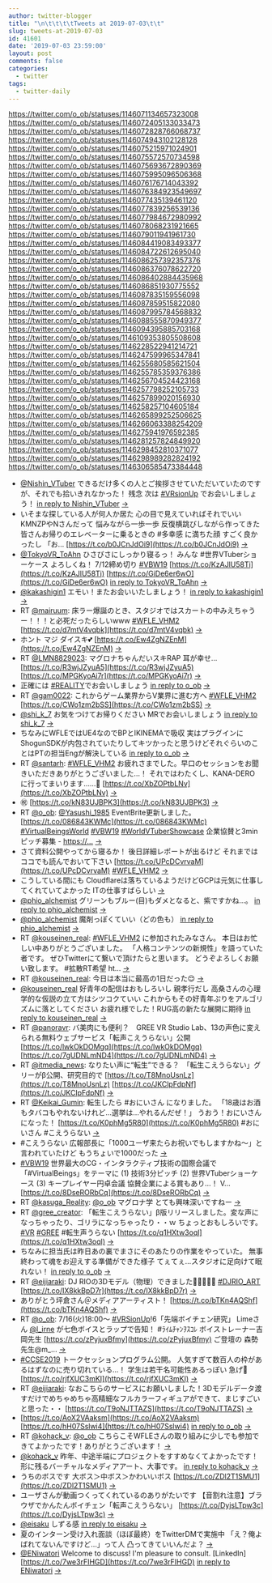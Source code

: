 ```yaml
---
author: twitter-blogger
title: "\n\t\t\t\tTweets at 2019-07-03\t\t"
slug: tweets-at-2019-07-03
id: 41601
date: '2019-07-03 23:59:00'
layout: post
comments: false
categories:
  - twitter
tags:
  - twitter-daily
---
```


https://twitter.com/o_ob/statuses/1146071134657323008 https://twitter.com/o_ob/statuses/1146072405133033473 https://twitter.com/o_ob/statuses/1146072828766068737 https://twitter.com/o_ob/statuses/1146074943102128128 https://twitter.com/o_ob/statuses/1146075215971024901 https://twitter.com/o_ob/statuses/1146075572570734598 https://twitter.com/o_ob/statuses/1146075693672890369 https://twitter.com/o_ob/statuses/1146075995096506368 https://twitter.com/o_ob/statuses/1146076176714043392 https://twitter.com/o_ob/statuses/1146076384923549697 https://twitter.com/o_ob/statuses/1146077435139461120 https://twitter.com/o_ob/statuses/1146077839256539136 https://twitter.com/o_ob/statuses/1146077984672980992 https://twitter.com/o_ob/statuses/1146078068231921665 https://twitter.com/o_ob/statuses/1146079011941961730 https://twitter.com/o_ob/statuses/1146084419083493377 https://twitter.com/o_ob/statuses/1146084722612695040 https://twitter.com/o_ob/statuses/1146086257392357376 https://twitter.com/o_ob/statuses/1146086376078622720 https://twitter.com/o_ob/statuses/1146086402884435968 https://twitter.com/o_ob/statuses/1146086851930775552 https://twitter.com/o_ob/statuses/1146087835159556098 https://twitter.com/o_ob/statuses/1146087859515822080 https://twitter.com/o_ob/statuses/1146087995784568832 https://twitter.com/o_ob/statuses/1146088555870949377 https://twitter.com/o_ob/statuses/1146094395885703168 https://twitter.com/o_ob/statuses/1146109353805508608 https://twitter.com/o_ob/statuses/1146228522941214721 https://twitter.com/o_ob/statuses/1146247599965347841 https://twitter.com/o_ob/statuses/1146255680585621504 https://twitter.com/o_ob/statuses/1146255785359376386 https://twitter.com/o_ob/statuses/1146256704524423168 https://twitter.com/o_ob/statuses/1146257798252105733 https://twitter.com/o_ob/statuses/1146257899020156930 https://twitter.com/o_ob/statuses/1146258257104605184 https://twitter.com/o_ob/statuses/1146265899252506625 https://twitter.com/o_ob/statuses/1146266063388254209 https://twitter.com/o_ob/statuses/1146275941976592385 https://twitter.com/o_ob/statuses/1146281257824849920 https://twitter.com/o_ob/statuses/1146298452810371077 https://twitter.com/o_ob/statuses/1146298989282824192 https://twitter.com/o_ob/statuses/1146306585473384448  

*   [@Nishin_VTuber](https://twitter.com/Nishin_VTuber) できるだけ多くの人とご挨拶させていただいていたのですが、それでも拾いきれなかった！ 残念 次は [#VRsionUp](https://twitter.com/search?q=%23VRsionUp&src=hash) でお会いしましょう！ [in reply to Nishin_VTuber](https://twitter.com/Nishin_VTuber/statuses/1146064729086935040) [->](https://twitter.com/o_ob/statuses/1146071134657323008)
*   いそまな探している人が何人か居た 心の目で見えていればそれでいい KMNZPやNさんだって 悩みながら一歩一歩 反復横跳びしながら作ってきた 皆さんお帰りのエレベーターに乗るときの #多幸感 に満ちた顔 すごく良かったし 「お… [https://t.co/b0JCnJdOi9](https://t.co/b0JCnJdOi9) [->](https://twitter.com/o_ob/statuses/1146072405133033473)
*   [@TokyoVR_ToAhn](https://twitter.com/TokyoVR_ToAhn) ひさびさにしっかり寝るっ！ みんな #世界VTuberショーケース よろしくね！ 7/12締め切り [#VBW19](https://twitter.com/search?q=%23VBW19&src=hash) [https://t.co/KzAJlU58Ti](https://t.co/KzAJlU58Ti) [https://t.co/GiDe6er6wO](https://t.co/GiDe6er6wO) [in reply to TokyoVR_ToAhn](https://twitter.com/TokyoVR_ToAhn/statuses/1146071666243489792) [->](https://twitter.com/o_ob/statuses/1146072828766068737)
*   [@kakashigin1](https://twitter.com/kakashigin1) エモい！またお会いいたしましょう！ [in reply to kakashigin1](https://twitter.com/kakashigin1/statuses/1146073613889495040) [->](https://twitter.com/o_ob/statuses/1146074943102128128)
*   RT [@mairuum](https://twitter.com/mairuum): 床ラー爆誕のとき、スタジオではスカートの中みえちゃうー！！！と必死だったらしいwww [#WFLE_VHM2](https://twitter.com/search?q=%23WFLE_VHM2&src=hash) [https://t.co/d7mtV4vqbk](https://t.co/d7mtV4vqbk) [->](https://twitter.com/o_ob/statuses/1146075215971024901)
*   ホント マジ ダイスキ💕 [https://t.co/Ew4ZgNZEnM](https://t.co/Ew4ZgNZEnM) [->](https://twitter.com/o_ob/statuses/1146075572570734598)
*   RT [@LMN8829023](https://twitter.com/LMN8829023): マグロナちゃんだいスキRAP 耳が幸せ... [https://t.co/R3wjJZyuA5](https://t.co/R3wjJZyuA5) [https://t.co/MPGKyoAi7r](https://t.co/MPGKyoAi7r) [->](https://twitter.com/o_ob/statuses/1146075693672890369)
*   正確には [#REALITY](https://twitter.com/search?q=%23REALITY&src=hash)でお会いしましょう [in reply to o_ob](https://twitter.com/o_ob/statuses/1146072405133033473) [->](https://twitter.com/o_ob/statuses/1146075995096506368)
*   RT [@gam0022](https://twitter.com/gam0022): これからゲーム業界からV業界に進む方へ [#WFLE_VHM2](https://twitter.com/search?q=%23WFLE_VHM2&src=hash) [https://t.co/CWo1zm2bSS](https://t.co/CWo1zm2bSS) [->](https://twitter.com/o_ob/statuses/1146076176714043392)
*   [@shi_k_7](https://twitter.com/shi_k_7) お気をつけてお帰りください MRでお会いしましょう [in reply to shi_k_7](https://twitter.com/shi_k_7/statuses/1146075933251530752) [->](https://twitter.com/o_ob/statuses/1146076384923549697)
*   ちなみにWFLEではUE4なのでBPとIKINEMAで吸収 実はプラグインにShogunSDKが内包されていたりしてキツかったと思うけどそれぐらいのことはPTの担当Engが解決している [in reply to o_ob](https://twitter.com/o_ob/statuses/1146003408953810944) [->](https://twitter.com/o_ob/statuses/1146077435139461120)
*   RT [@santarh](https://twitter.com/santarh): [#WFLE_VHM2](https://twitter.com/search?q=%23WFLE_VHM2&src=hash) お疲れさまでした。早口のセッションをお聞きいただきありがとうございました…！ それではわたくし、KANA-DERO に行ってまいります……🌈 [https://t.co/XbZOPtbLNv](https://t.co/XbZOPtbLNv) [->](https://twitter.com/o_ob/statuses/1146077839256539136)
*   ㊗️ [https://t.co/kN83UJBPK3](https://t.co/kN83UJBPK3) [->](https://twitter.com/o_ob/statuses/1146077984672980992)
*   RT [@o_ob](https://twitter.com/o_ob): [@Yasushi_1985](https://twitter.com/Yasushi_1985) EventBrite更新しました。 [https://t.co/086843KWMc](https://t.co/086843KWMc) [#VirtualBeingsWorld](https://twitter.com/search?q=%23VirtualBeingsWorld&src=hash) [#VBW19](https://twitter.com/search?q=%23VBW19&src=hash) [#WorldVTuberShowcase](https://twitter.com/search?q=%23WorldVTuberShowcase&src=hash) 企業協賛と3minピッチ募集 - [https://…](https://…) [->](https://twitter.com/o_ob/statuses/1146078068231921665)
*   さて資料公開やってから寝るか！ 後日詳細レポートが出るけど それまではココでも読んでおいて下さい [https://t.co/UPcDCvrvaM](https://t.co/UPcDCvrvaM) [#WFLE_VHM2](https://twitter.com/search?q=%23WFLE_VHM2&src=hash) [->](https://twitter.com/o_ob/statuses/1146079011941961730)
*   こうしている間にも Cloudflareは落ちているようだけどGCPは元気に仕事してくれていてよかった ITの仕事すばらしい [->](https://twitter.com/o_ob/statuses/1146084419083493377)
*   [@phio_alchemist](https://twitter.com/phio_alchemist) グリーンもブルー(目)もダメとなると、紫ですかね…。 [in reply to phio_alchemist](https://twitter.com/phio_alchemist/statuses/1146026557216964608) [->](https://twitter.com/o_ob/statuses/1146084722612695040)
*   [@phio_alchemist](https://twitter.com/phio_alchemist) 魔剤っぽくていい（どの色も） [in reply to phio_alchemist](https://twitter.com/phio_alchemist/statuses/1146084934571790337) [->](https://twitter.com/o_ob/statuses/1146086257392357376)
*   RT [@kouseinen_real](https://twitter.com/kouseinen_real): [#WFLE_VHM2](https://twitter.com/search?q=%23WFLE_VHM2&src=hash) に参加されたみなさん。 本日はお忙しい中ありがとうございました。 「人格コンテンツの新規性」を語っていた者です。 ぜひTwitterにて繋いで頂けたらと思います。 どうぞよろしくお願い致します。 #拡散RT希望 ht… [->](https://twitter.com/o_ob/statuses/1146086376078622720)
*   RT [@kouseinen_real](https://twitter.com/kouseinen_real): 今日は本当に最高の1日だった😌 [->](https://twitter.com/o_ob/statuses/1146086402884435968)
*   [@kouseinen_real](https://twitter.com/kouseinen_real) 好青年の配信はおもしろいし 親孝行だし 高桑さんの心理学的な仮説の立て方はシツコクていい これからもその好青年ぷりをアルゴリズムに落としてください お疲れ様でした！RUG高の新たな展開に期待 [in reply to kouseinen_real](https://twitter.com/kouseinen_real/statuses/1146086167617474560) [->](https://twitter.com/o_ob/statuses/1146086851930775552)
*   RT [@panoravr](https://twitter.com/panoravr): バ美肉にも便利？　GREE VR Studio Lab、13の声色に変えられる無料ウェブサービス「転声こえうらない」公開 [https://t.co/lwkOkDOMgq](https://t.co/lwkOkDOMgq) [https://t.co/7gUDNLmND4](https://t.co/7gUDNLmND4) [->](https://twitter.com/o_ob/statuses/1146087835159556098)
*   RT [@itmedia_news](https://twitter.com/itmedia_news): なりたい声に“転生”できる？　「転生こえうらない」グリーがβ公開、研究目的で [https://t.co/T8MnoUsnLz](https://t.co/T8MnoUsnLz) [https://t.co/JKClpFdpNf](https://t.co/JKClpFdpNf) [->](https://twitter.com/o_ob/statuses/1146087859515822080)
*   RT [@Keikai_Gumin](https://twitter.com/Keikai_Gumin): 転生したら #おにいさん になりました。 「18歳はお酒もタバコもやれないけれど…選挙は…やれるんだぜ！」 うおう！おにいさんになった！ [https://t.co/K0phMg5R80](https://t.co/K0phMg5R80) #おにいさん #こえうらない [->](https://twitter.com/o_ob/statuses/1146087995784568832)
*   #こえうらない 広報部長に「1000ユーザ来たらお祝いでもしますかね～」と言われていたけど もうちょいで1000だった [->](https://twitter.com/o_ob/statuses/1146088555870949377)
*   [#VBW19](https://twitter.com/search?q=%23VBW19&src=hash) 世界最大のCG・インタラクティブ技術の国際会議で「#VirtualBeings」をテーマに (1) 技術3分ピッチ (2) 世界VTuberショーケース (3) キープレイヤー円卓会議 協賛企業による賞もあり…！ V… [https://t.co/8DseRORbCq](https://t.co/8DseRORbCq) [->](https://twitter.com/o_ob/statuses/1146094395885703168)
*   RT [@kasuga_Reality](https://twitter.com/kasuga_Reality): [@o_ob](https://twitter.com/o_ob) マグロナ学 とても興味深いですねー [->](https://twitter.com/o_ob/statuses/1146109353805508608)
*   RT [@gree_creator](https://twitter.com/gree_creator): 「転生こえうらない」β版リリースしました。変な声になっちゃったり、ゴリラになっちゃったり・・ｗ ちょっとおもしろいです。 [#VR](https://twitter.com/search?q=%23VR&src=hash) [#GREE](https://twitter.com/search?q=%23GREE&src=hash) #転生声うらない [https://t.co/q1HXtw3oql](https://t.co/q1HXtw3oql) [->](https://twitter.com/o_ob/statuses/1146228522941214721)
*   ちなみに担当氏は昨日あの裏でまさにそのあたりの作業をやっていた。 無事終わって魂をお迎えする準備ができた様子 てぇてぇ...スタジオに足向けて眠れない！ [in reply to o_ob](https://twitter.com/o_ob/statuses/1146077435139461120) [->](https://twitter.com/o_ob/statuses/1146247599965347841)
*   RT [@eijiaraki](https://twitter.com/eijiaraki): DJ RIOの3Dモデル（物理）できました🥰🥰🥰🥰🥰 [#DJRIO_ART](https://twitter.com/search?q=%23DJRIO_ART&src=hash) [https://t.co/IX8kkBpD7r](https://t.co/IX8kkBpD7r) [->](https://twitter.com/o_ob/statuses/1146255680585621504)
*   ありがとう坪倉さん＠メディアアーティスト！ [https://t.co/bTKn4AQShf](https://t.co/bTKn4AQShf) [->](https://twitter.com/o_ob/statuses/1146255785359376386)
*   RT [@o_ob](https://twitter.com/o_ob): 7/16(火)18:00〜 [#VRSionUp](https://twitter.com/search?q=%23VRSionUp&src=hash)!6「先端ボイチェン研究」 Limeさん [@l_irne](https://twitter.com/l_irne) が七色ボイスとラップで告知！ #ﾗｲﾑﾁｬﾝｦｽｺﾚ ボイストレーナー吉岡先生 [https://t.co/zPyjuxBfmy](https://t.co/zPyjuxBfmy) ご登壇の 森勢先生@m_… [->](https://twitter.com/o_ob/statuses/1146256704524423168)
*   [#CCSE2019](https://twitter.com/search?q=%23CCSE2019&src=hash) トークセッションプログラム公開。 人気すぎて数百人の枠があるはずなのに売り切れている...！ 学生は若干名可能性あるっぽい 急げ💨 [https://t.co/rjfXUC3mKI](https://t.co/rjfXUC3mKI) [->](https://twitter.com/o_ob/statuses/1146257798252105733)
*   RT [@eijiaraki](https://twitter.com/eijiaraki): なおこちらのサービスにお願いしました！3Dモデルデータ渡すだけでめちゃめちゃ高精細なフルカラーフィギュアができて、まじすごいと思った・・ [https://t.co/T9oNJTTAZS](https://t.co/T9oNJTTAZS) [->](https://twitter.com/o_ob/statuses/1146257899020156930)
*   [https://t.co/AoX2VAaksm](https://t.co/AoX2VAaksm) [https://t.co/hH07Sslwi4](https://t.co/hH07Sslwi4) [in reply to o_ob](https://twitter.com/o_ob/statuses/1146257798252105733) [->](https://twitter.com/o_ob/statuses/1146258257104605184)
*   RT [@kohack_v](https://twitter.com/kohack_v): [@o_ob](https://twitter.com/o_ob) こちらこそWFLEさんの取り組みに少しでも参加できてよかったです！ありがとうございます！ [->](https://twitter.com/o_ob/statuses/1146265899252506625)
*   [@kohack_v](https://twitter.com/kohack_v) 昨年、中途半端にプロジェクトをすすめなくてよかったです！ 形に残るバーチャルなメディアアート、大事です。 [in reply to kohack_v](https://twitter.com/kohack_v/statuses/1146258289254195201) [->](https://twitter.com/o_ob/statuses/1146266063388254209)
*   うちのボスです 大ボス＞中ボス＞かわいいボス [https://t.co/ZDl2T1SMU1](https://t.co/ZDl2T1SMU1) [->](https://twitter.com/o_ob/statuses/1146275941976592385)
*   ユーザさんが動画つくってくれているのありがたいです 【音割れ注意】ブラウザでかんたんボイチェン「転声こえうらない」 [https://t.co/DyjsLTpw3c](https://t.co/DyjsLTpw3c) [->](https://twitter.com/o_ob/statuses/1146281257824849920)
*   [@eisaku](https://twitter.com/eisaku) しずる感 [in reply to eisaku](https://twitter.com/eisaku/statuses/1146295976359079936) [->](https://twitter.com/o_ob/statuses/1146298452810371077)
*   夏のインターン受け入れ面談（ほぼ最終）をTwitterDMで実施中 「え？俺よばれてないんですけど…」って人 凸ってきていいんだよ？ [->](https://twitter.com/o_ob/statuses/1146298989282824192)
*   [@ENiwatori](https://twitter.com/ENiwatori) Welcome to discuss! I'm pleasure to consult. [LinkedIn] [https://t.co/7we3rFIHGD](https://t.co/7we3rFIHGD) [in reply to ENiwatori](https://twitter.com/ENiwatori/statuses/1146299325603045377) [->](https://twitter.com/o_ob/statuses/1146306585473384448)